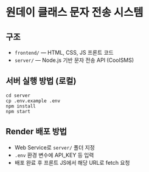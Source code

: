# 원데이 클래스 문자 전송 시스템

## 구조
- `frontend/` — HTML, CSS, JS 프론트 코드
- `server/` — Node.js 기반 문자 전송 API (CoolSMS)

## 서버 실행 방법 (로컬)
```
cd server
cp .env.example .env
npm install
npm start
```

## Render 배포 방법
- Web Service로 `server/` 폴더 지정
- `.env` 환경 변수에 API_KEY 등 입력
- 배포 완료 후 프론트 JS에서 해당 URL로 fetch 요청